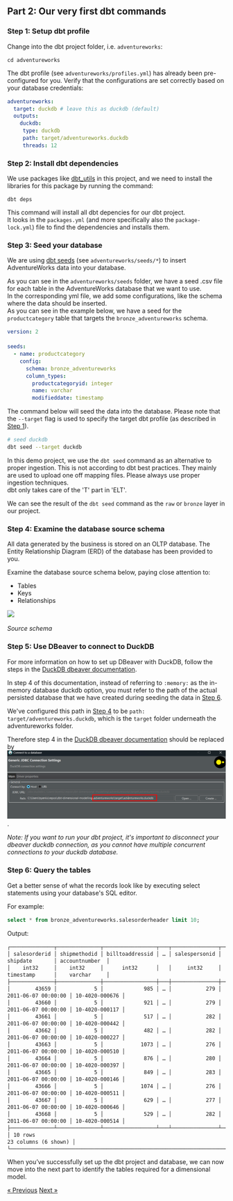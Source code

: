 
## Part 2: Our very first dbt commands

### Step 1: Setup dbt profile

Change into the dbt project folder, i.e. `adventureworks`:

```
cd adventureworks
```

The dbt profile (see `adventureworks/profiles.yml`) has already been pre-configured for you. Verify that the configurations are set correctly based on your database credentials:

```yaml
adventureworks:
  target: duckdb # leave this as duckdb (default)
  outputs:
    duckdb:
     type: duckdb
     path: target/adventureworks.duckdb
     threads: 12
```

### Step 2: Install dbt dependencies

We use packages like [dbt_utils](https://hub.getdbt.com/dbt-labs/dbt_utils/latest/) in this project, and we need to install the libraries for this package by running the command:

```
dbt deps
```
This command will install all dbt depencies for our dbt project.\
It looks in the `packages.yml` (and more specifically also the `package-lock.yml`) file to find the dependencies and installs them.

### Step 3: Seed your database

We are using [dbt seeds](https://docs.getdbt.com/docs/build/seeds) (see `adventureworks/seeds/*`) to insert AdventureWorks data into your database.

As you can see in the `adventureworks/seeds` folder, we have a seed .csv file for each table in the AdventureWorks database that we want to use.\
In the corresponding yml file, we add some configurations, like the schema where the data should be inserted.\
As you can see in the example below, we have a seed for the `productcategory` table that targets the `bronze_adventureworks` schema.

```yaml
version: 2

seeds:
  - name: productcategory
    config:
      schema: bronze_adventureworks
      column_types:
        productcategoryid: integer
        name: varchar
        modifieddate: timestamp
```

The command below will seed the data into the database.
Please note that the `--target` flag is used to specify the target dbt profile (as described in [Step 1](#step-1-setup-dbt-profile)).


```bash
# seed duckdb
dbt seed --target duckdb
```

In this demo project, we use the `dbt seed` command as an alternative to proper ingestion.
This is not according to dbt best practices. They mainly are used to upload one off mapping files. Please always use proper ingestion techniques.\
dbt only takes care of the 'T' part in 'ELT'.

We can see the result of the `dbt seed` command as the `raw` or `bronze` layer in our project.

### Step 4: Examine the database source schema

All data generated by the business is stored on an OLTP database. The Entity Relationship Diagram (ERD) of the database has been provided to you.

Examine the database source schema below, paying close attention to:

- Tables
- Keys
- Relationships

![](img/source-schema.png)

*Source schema*

### Step 5: Use DBeaver to connect to DuckDB

For more information on how to set up DBeaver with DuckDB, follow the steps in the [DuckDB dbeaver documentation](https://duckdb.org/docs/guides/sql_editors/dbeaver.html).

In step 4 of this documentation, instead of referring to `:memory:` as the in-memory database duckdb option, you must refer to the path of the actual persisted database that we have created during seeding the data in [Step 6](#step-6-seed-your-database).

We've configured this path in [Step 4](#step-1-setup-dbt-profile) to be `path: target/adventureworks.duckdb`, which is the `target` folder underneath the adventureworks folder.

Therefore step 4 in the [DuckDB dbeaver documentation](https://duckdb.org/docs/guides/sql_editors/dbeaver.html) should be replaced by ![](img/duckdb_dbeaver_conn.png).

*Note: If you want to run your dbt project, it's important to disconnect your dbeaver duckdb connection, as you cannot have multiple concurrent connections to your duckdb database.*

### Step 6: Query the tables

Get a better sense of what the records look like by executing select statements using your database's SQL editor.

For example:  

```sql
select * from bronze_adventureworks.salesorderheader limit 10;
```

Output:

```
┌──────────────┬──────────────┬─────────────────┬───┬───────────────┬─────────────────────┬────────────────┐
│ salesorderid │ shipmethodid │ billtoaddressid │ … │ salespersonid │      shipdate       │ accountnumber  │
│    int32     │    int32     │      int32      │   │     int32     │      timestamp      │    varchar     │
├──────────────┼──────────────┼─────────────────┼───┼───────────────┼─────────────────────┼────────────────┤
│        43659 │            5 │             985 │ … │           279 │ 2011-06-07 00:00:00 │ 10-4020-000676 │
│        43660 │            5 │             921 │ … │           279 │ 2011-06-07 00:00:00 │ 10-4020-000117 │
│        43661 │            5 │             517 │ … │           282 │ 2011-06-07 00:00:00 │ 10-4020-000442 │
│        43662 │            5 │             482 │ … │           282 │ 2011-06-07 00:00:00 │ 10-4020-000227 │
│        43663 │            5 │            1073 │ … │           276 │ 2011-06-07 00:00:00 │ 10-4020-000510 │
│        43664 │            5 │             876 │ … │           280 │ 2011-06-07 00:00:00 │ 10-4020-000397 │
│        43665 │            5 │             849 │ … │           283 │ 2011-06-07 00:00:00 │ 10-4020-000146 │
│        43666 │            5 │            1074 │ … │           276 │ 2011-06-07 00:00:00 │ 10-4020-000511 │
│        43667 │            5 │             629 │ … │           277 │ 2011-06-07 00:00:00 │ 10-4020-000646 │
│        43668 │            5 │             529 │ … │           282 │ 2011-06-07 00:00:00 │ 10-4020-000514 │
├──────────────┴──────────────┴─────────────────┴───┴───────────────┴─────────────────────┴────────────────┤
│ 10 rows                                                                             23 columns (6 shown) │
└──────────────────────────────────────────────────────────────────────────────────────────────────────────┘
```

When you’ve successfully set up the dbt project and database, we can now move into the next part to identify the tables required for a dimensional model.

[&laquo; Previous](part01-setup-dbt-project.md) [Next &raquo;](part03-identify-business-process.md)
